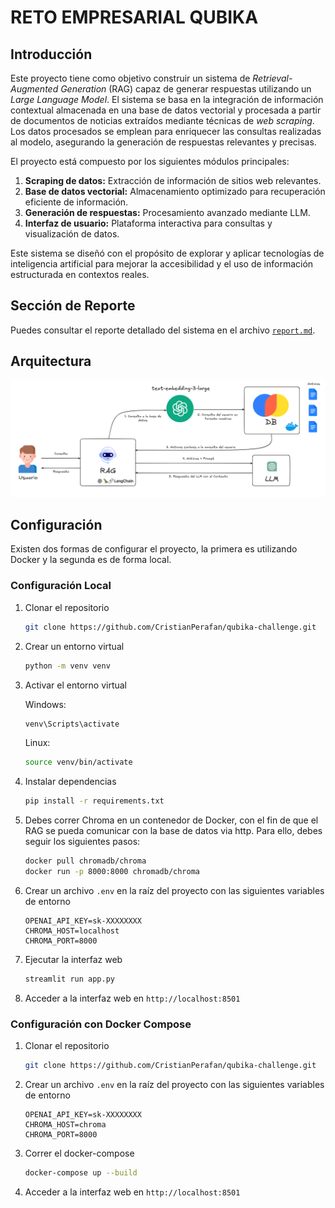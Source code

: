 # **RETO EMPRESARIAL QUBIKA**

## **Introducción**

Este proyecto tiene como objetivo construir un sistema de *Retrieval-Augmented Generation* (RAG) capaz de generar 
respuestas utilizando un *Large Language Model*. El sistema se basa en la integración de información contextual 
almacenada en una base de datos vectorial y procesada a partir de documentos de noticias extraídos mediante técnicas 
de *web scraping*. Los datos procesados se emplean para enriquecer las consultas realizadas al modelo, asegurando 
la generación de respuestas relevantes y precisas. 

El proyecto está compuesto por los siguientes módulos principales:  
1. **Scraping de datos:** Extracción de información de sitios web relevantes.  
2. **Base de datos vectorial:** Almacenamiento optimizado para recuperación eficiente de información.  
3. **Generación de respuestas:** Procesamiento avanzado mediante LLM.  
4. **Interfaz de usuario:** Plataforma interactiva para consultas y visualización de datos.  

Este sistema se diseñó con el propósito de explorar y aplicar tecnologías de inteligencia artificial para mejorar 
la accesibilidad y el uso de información estructurada en contextos reales.

## **Sección de Reporte**

Puedes consultar el reporte detallado del sistema en el archivo [`report.md`](./report/report.md).


## **Arquitectura**

![Arquitectura](./report/img/diagram.png)


## **Configuración**

Existen dos formas de configurar el proyecto, la primera es utilizando Docker y la segunda es de forma local. 

### **Configuración Local**

1. Clonar el repositorio
    ```bash
    git clone https://github.com/CristianPerafan/qubika-challenge.git
    ```
2. Crear un entorno virtual
    ```bash
    python -m venv venv
    ```
3. Activar el entorno virtual

    Windows:
    ```bash
    venv\Scripts\activate
    ```
    Linux:
    ```bash
    source venv/bin/activate
    ```

4. Instalar dependencias
    ```bash
    pip install -r requirements.txt
    ```
   
5. Debes correr Chroma en un contenedor de Docker, con el fin de que el RAG se pueda comunicar con la base de datos via http. 
   Para ello, debes seguir los siguientes pasos:
      ```bash
      docker pull chromadb/chroma
      docker run -p 8000:8000 chromadb/chroma
      ```
6. Crear un archivo `.env` en la raíz del proyecto con las siguientes variables de entorno
    ```env
   OPENAI_API_KEY=sk-XXXXXXXX
   CHROMA_HOST=localhost
   CHROMA_PORT=8000
   ```
7. Ejecutar la interfaz web
    ```bash
    streamlit run app.py
    ```
8. Acceder a la interfaz web en `http://localhost:8501`
   
### **Configuración con Docker Compose**

1. Clonar el repositorio
    ```bash
    git clone https://github.com/CristianPerafan/qubika-challenge.git
    ```

2. Crear un archivo `.env` en la raíz del proyecto con las siguientes variables de entorno
    ```env
    OPENAI_API_KEY=sk-XXXXXXXX
    CHROMA_HOST=chroma
    CHROMA_PORT=8000
    ```
   
3. Correr el docker-compose
    ```bash
    docker-compose up --build
    ```
4. Acceder a la interfaz web en `http://localhost:8501`







